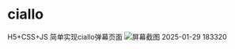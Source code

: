 # ciallo
H5+CSS+JS 简单实现ciallo弹幕页面
![屏幕截图 2025-01-29 183320](https://github.com/user-attachments/assets/8d609f01-c9a4-48cf-a500-d55b7b0a4303)
